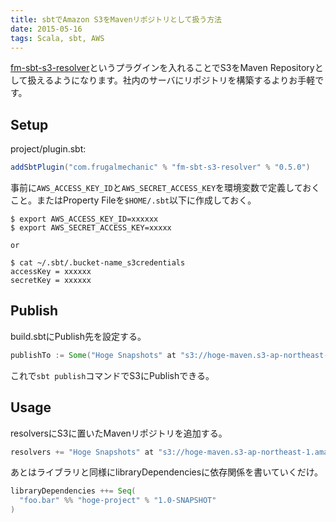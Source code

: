 ```yaml
---
title: sbtでAmazon S3をMavenリポジトリとして扱う方法
date: 2015-05-16
tags: Scala, sbt, AWS
---
```


[fm-sbt-s3-resolver](https://github.com/frugalmechanic/fm-sbt-s3-resolver)というプラグインを入れることでS3をMaven Repositoryとして扱えるようになります。社内のサーバにリポジトリを構築するよりお手軽です。

## Setup

project/plugin.sbt:

```scala
addSbtPlugin("com.frugalmechanic" % "fm-sbt-s3-resolver" % "0.5.0")
```

事前に`AWS_ACCESS_KEY_ID`と`AWS_SECRET_ACCESS_KEY`を環境変数で定義しておくこと。またはProperty Fileを`$HOME/.sbt`以下に作成しておく。

```
$ export AWS_ACCESS_KEY_ID=xxxxxx
$ export AWS_SECRET_ACCESS_KEY=xxxxx

or

$ cat ~/.sbt/.bucket-name_s3credentials
accessKey = xxxxxx
secretKey = xxxxxx
```

## Publish

build.sbtにPublish先を設定する。

```scala
publishTo := Some("Hoge Snapshots" at "s3://hoge-maven.s3-ap-northeast-1.amazonaws.com/hoge/snapshots")
```

これで`sbt publish`コマンドでS3にPublishできる。

## Usage
resolversにS3に置いたMavenリポジトリを追加する。

```scala
resolvers += "Hoge Snapshots" at "s3://hoge-maven.s3-ap-northeast-1.amazonaws.com/hoge/snapshots"
```

あとはライブラリと同様にlibraryDependenciesに依存関係を書いていくだけ。

```scala
libraryDependencies ++= Seq(
  "foo.bar" %% "hoge-project" % "1.0-SNAPSHOT"
)
```
